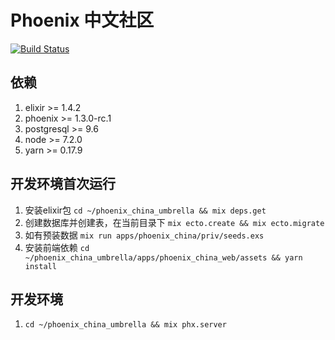 # Phoenix 中文社区

[![Build Status](https://travis-ci.org/nanlong/phoenix_china_umbrella.svg?branch=master)](https://travis-ci.org/nanlong/phoenix_china_umbrella)

## 依赖
1. elixir >= 1.4.2
2. phoenix >= 1.3.0-rc.1
3. postgresql >= 9.6
4. node >= 7.2.0
5. yarn >= 0.17.9

## 开发环境首次运行
1. 安装elixir包 `cd ~/phoenix_china_umbrella && mix deps.get`
2. 创建数据库并创建表，在当前目录下 `mix ecto.create && mix ecto.migrate`
3. 如有预装数据 `mix run apps/phoenix_china/priv/seeds.exs`
4. 安装前端依赖 `cd ~/phoenix_china_umbrella/apps/phoenix_china_web/assets && yarn install`

## 开发环境
1. `cd ~/phoenix_china_umbrella && mix phx.server`
